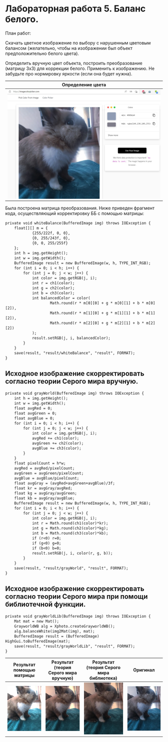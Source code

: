 # Лабораторная работа 5. Баланс белого.
План работ:

Скачать цветное изображение по выбору с нарушенным цветовым балансом (желательно, чтобы на изображении был объект предположительно белого цвета).

Определить вручную цвет объекта, построить преобразование (матрицу 3х3) для коррекции белого. Применить к изображению. Не забудьте про нормировку яркости (если она будет нужна).


Определение цвета                          |  
:--------------------------------------:|
 <img src="colorReb.jpg" width="700"/>|  
 
 Была построена матрица преобразования. Ниже приведен фрагмент кода, осуществляющий корректировку ББ с помощью матрицы:
```
private void whiteBalance(BufferedImage img) throws IOException {
    float[][] m = {
            {255/222f, 0, 0},
            {0, 255/243f, 0},
            {0, 0, 255/255f}
    };
    int h = img.getHeight();
    int w = img.getWidth();
    BufferedImage result = new BufferedImage(w, h, TYPE_INT_RGB);
    for (int i = 0; i < h; i++) {
        for (int j = 0; j < w; j++) {
            int color = img.getRGB(j, i);
            int r = ch1(color);
            int g = ch2(color);
            int b = ch3(color);
            int balancedColor = color(
                    Math.round(r * m[0][0] + g * m[0][1] + b * m[0][2]),
                    Math.round(r * m[1][0] + g * m[1][1] + b * m[1][2]),
                    Math.round(r * m[2][0] + g * m[2][1] + b * m[2][2])
            );
            result.setRGB(j, i, balancedColor);
        }
    }
    save(result, "result/whiteBalance", "result", FORMAT);
}
```
 
## Исходное изображение скорректировать согласно теории Серого мира вручную.

```
private void grayWorld(BufferedImage img) throws IOException {
    int h = img.getHeight();
    int w = img.getWidth();
    float avgRed = 0;
    float avgGreen = 0;
    float avgBlue = 0;
    for (int i = 0; i < h; i++) {
        for (int j = 0; j < w; j++) {
            int color = img.getRGB(j, i);
            avgRed += ch1(color);
            avgGreen += ch2(color);
            avgBlue += ch3(color);
        }
    }
    float pixelCount = h*w;
    avgRed = avgRed/pixelCount;
    avgGreen = avgGreen/pixelCount;
    avgBlue = avgBlue/pixelCount;
    float avgGray = (avgRed+avgGreen+avgBlue)/3f;
    float kr = avgGray/avgRed;
    float kg = avgGray/avgGreen;
    float kb = avgGray/avgBlue;
    BufferedImage result = new BufferedImage(w, h, TYPE_INT_RGB);
    for (int i = 0; i < h; i++) {
        for (int j = 0; j < w; j++) {
            int color = img.getRGB(j, i);
            int r = Math.round(ch1(color)*kr);
            int g = Math.round(ch2(color)*kg);
            int b = Math.round(ch3(color)*kb);
            if (r<0) r=0;
            if (g<0) g=0;
            if (b<0) b=0;
            result.setRGB(j, i, color(r, g, b));
        }
    }
    save(result, "result/grayWorld", "result", FORMAT);
}
```
## Исходное изображение скорректировать согласно теории Серого мира при помощи библиотечной функции.

```
private void grayWorldLib(BufferedImage img) throws IOException {
    Mat mat = new Mat();
    GrayworldWB alg = Xphoto.createGrayworldWB();
    alg.balanceWhite(img2Mat(img), mat);
    BufferedImage result = (BufferedImage) HighGui.toBufferedImage(mat);
    save(result, "result/grayWorldLib", "result", FORMAT);
}
```


Результат помощью матрицы | Результат (теория Серого мира вручную)    |  Результат (теория Серого мира библиотека)      | Оригинал
:----------------------------------------:|:---------------------------------------:|:--------------------------------------:|:--------------------------------------:|
 <img src="matrReb.jpg" width="700"/>  |  <img src="grayMethodReb.jpg" width="700"/>  | <img src="grayLibReb.jpg" width="700"/> |<img src="origReb.jpg" width="700"/>|
 
 
